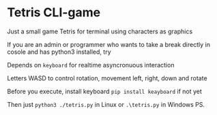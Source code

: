 # Tetris CLI-game

Just a small game Tetris for terminal using characters as graphics

If you are an admin or programmer who wants to take a break directly in cosole and has python3 installed, try

Depends on `keyboard` for realtime asyncronuous interaction

Letters WASD to control rotation, movement left, right, down and rotate

Before you execute, install keyboard `pip install keayboard` if not yet

Then just `python3 ./tetris.py` in Linux or `.\tetris.py` in Windows PS.
